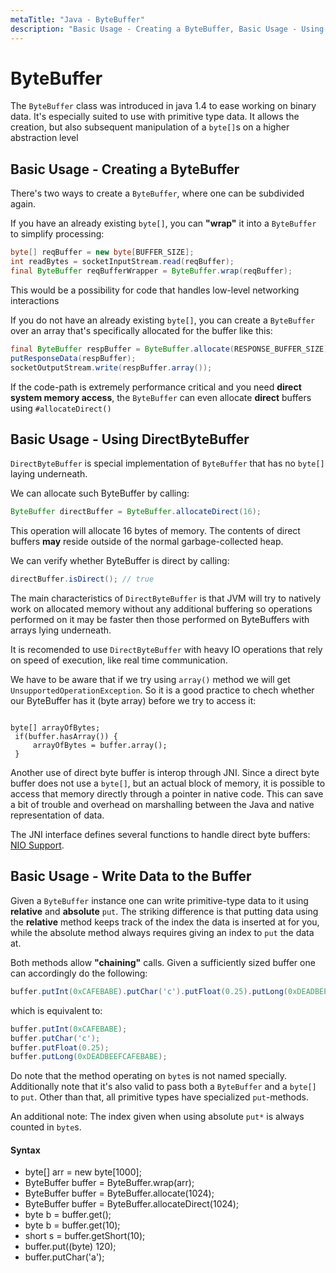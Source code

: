 ```yaml
---
metaTitle: "Java - ByteBuffer"
description: "Basic Usage - Creating a ByteBuffer, Basic Usage - Using DirectByteBuffer, Basic Usage - Write Data to the Buffer"
---
```


# ByteBuffer


The `ByteBuffer` class was introduced in java 1.4 to ease working on binary data. It's especially suited to use with primitive type data. It allows the creation, but also subsequent manipulation of a `byte[]`s on a higher abstraction level



## Basic Usage - Creating a ByteBuffer


There's two ways to create a `ByteBuffer`, where one can be subdivided again.

If you have an already existing `byte[]`, you can **"wrap"** it into a `ByteBuffer` to simplify processing:

```java
byte[] reqBuffer = new byte[BUFFER_SIZE];
int readBytes = socketInputStream.read(reqBuffer);
final ByteBuffer reqBufferWrapper = ByteBuffer.wrap(reqBuffer);

```

This would be a possibility for code that handles low-level networking interactions

If you do not have an already existing `byte[]`, you can create a `ByteBuffer` over an array that's specifically allocated for the buffer like this:

```java
final ByteBuffer respBuffer = ByteBuffer.allocate(RESPONSE_BUFFER_SIZE);
putResponseData(respBuffer);
socketOutputStream.write(respBuffer.array());

```

If the code-path is extremely performance critical and you need **direct system memory access**, the `ByteBuffer` can even allocate **direct** buffers using `#allocateDirect()`



## Basic Usage - Using DirectByteBuffer


`DirectByteBuffer` is special implementation of `ByteBuffer` that has no `byte[]` laying underneath.

We can allocate such ByteBuffer by calling:

```java
ByteBuffer directBuffer = ByteBuffer.allocateDirect(16);

```

This operation will allocate 16 bytes of memory. The contents of direct buffers **may** reside outside of the normal garbage-collected heap.

We can verify whether ByteBuffer is direct by calling:

```java
directBuffer.isDirect(); // true

```

The main characteristics of `DirectByteBuffer` is that JVM will try to natively work on allocated memory without any additional buffering so operations performed on it may be faster then those performed on ByteBuffers with arrays lying underneath.

It is recomended to use `DirectByteBuffer` with heavy IO operations that rely on speed of execution, like real time communication.

We have to be aware that if we try using `array()` method we will get `UnsupportedOperationException`. So it is a good practice to chech whether our ByteBuffer has it (byte array) before we try to access it:

```

byte[] arrayOfBytes;
 if(buffer.hasArray()) {
     arrayOfBytes = buffer.array();
 }

```

Another use of direct byte buffer is interop through JNI. Since a direct byte buffer does not use a `byte[]`, but an actual block of memory, it is possible to access that memory directly through a pointer in native code. This can save a bit of trouble and overhead on marshalling between the Java and native representation of data.

The JNI interface defines several functions to handle direct byte buffers: [NIO Support](http://docs.oracle.com/javase/8/docs/technotes/guides/jni/spec/functions.html#nio_support).



## Basic Usage - Write Data to the Buffer


Given a `ByteBuffer` instance one can write primitive-type data to it using **relative** and **absolute** `put`. The striking difference is that putting data using the **relative** method keeps track of the index the data is inserted at for you, while the absolute method always requires giving an index to `put` the data at.

Both methods allow **"chaining"** calls. Given a sufficiently sized buffer one can accordingly do the following:

```java
buffer.putInt(0xCAFEBABE).putChar('c').putFloat(0.25).putLong(0xDEADBEEFCAFEBABE);

```

which is equivalent to:

```java
buffer.putInt(0xCAFEBABE);
buffer.putChar('c');
buffer.putFloat(0.25);
buffer.putLong(0xDEADBEEFCAFEBABE);

```

Do note that the method operating on `byte`s is not named specially. Additionally note that it's also valid to pass both a `ByteBuffer` and a `byte[]` to `put`. Other than that, all primitive types have specialized `put`-methods.

An additional note: The index given when using absolute `put*` is always counted in `byte`s.



#### Syntax


- byte[] arr = new byte[1000];
- ByteBuffer buffer = ByteBuffer.wrap(arr);
- ByteBuffer buffer = ByteBuffer.allocate(1024);
- ByteBuffer buffer = ByteBuffer.allocateDirect(1024);
- byte b = buffer.get();
- byte b = buffer.get(10);
- short s = buffer.getShort(10);
- buffer.put((byte) 120);
- buffer.putChar('a');


